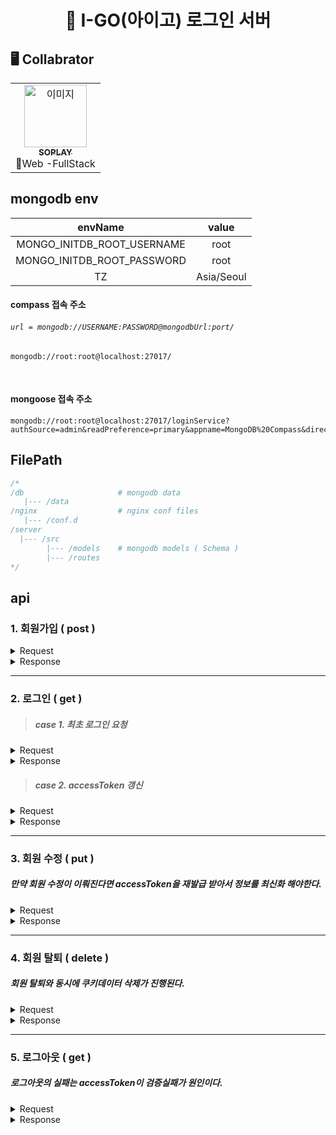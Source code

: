 <h1 align="center"> 🚗 I-GO(아이고) 로그인 서버</h1>

## 🖥️ Collabrator

<table align="center">
  <tr>
    <td align="center"><a href="https://github.com/SOPLAY"><img src="https://avatars.githubusercontent.com/u/40691745?v=4" width="100px;" alt="이미지"/><br /><sub><b>SOPLAY</b></sub></a><br />🌭Web -FullStack</td>
</table>

## mongodb env

|          envName           |   value    |
| :------------------------: | :--------: |
| MONGO_INITDB_ROOT_USERNAME |    root    |
| MONGO_INITDB_ROOT_PASSWORD |    root    |
|             TZ             | Asia/Seoul |

#### compass 접속 주소

###### `url = mongodb://USERNAME:PASSWORD@mongodbUrl:port/`

```
mongodb://root:root@localhost:27017/
```

</br>

#### mongoose 접속 주소

```
mongodb://root:root@localhost:27017/loginService?authSource=admin&readPreference=primary&appname=MongoDB%20Compass&directConnection=true&ssl=false
```

## FilePath

```js
/*
/db                     # mongodb data
   |--- /data
/nginx                  # nginx conf files
   |--- /conf.d
/server
  |--- /src
        |--- /models    # mongodb models ( Schema )
        |--- /routes   
*/
```

## api

### 1. 회원가입 ( post )

<details>
<summary>Request</summary>

|     TAG     |      value      | required |
| :---------: | :-------------: | :------: |
|   API URL   | /api/auth/user/ |    -     |
|   Method    |      POST       |    -     |
|   user_Id   |     String      |    v     |
|  user_Nick  |     String      |    v     |
|  user_Name  |     String      |    v     |
| user_Driver |     String      |    v     |
| user_Phone  |     String      |    v     |
| user_Email  |     String      |    v     |
|   user_Pw   |     String      |    v     |

</details>

<details>
<summary>Response</summary>

|    TAG    |  value  |     note      |
| :-------: | :-----: | :-----------: |
|  success  | boolean |       -       |
| user_Nick | String  | success state |
|    err    | String  |   err state   |

</details>

---

### 2. 로그인 ( get )

> ##### case 1. 최초 로그인 요청

<details>
<summary>Request</summary>

|   TAG   |        value         | required |
| :-----: | :------------------: | :------: |
| API URL | /api/auth/user/login |    -     |
| Method  |         POST         |    -     |
| user_Id |        String        |    v     |
| user_Pw |        String        |    v     |

</details>

<details>
<summary>Response</summary>

|    TAG    |  value  |     note      |
| :-------: | :-----: | :-----------: |
|  success  | boolean |       -       |
| user_Nick | String  | success state |
|    err    | String  |   err state   |

</details>

> ##### case 2. accessToken 갱신

<details>
<summary>Request</summary>

|   TAG   |      value      | required |
| :-----: | :-------------: | :------: |
| API URL | /api/auth/user/ |    -     |
| Method  |       GET       |    -     |

</details>

<details>
<summary>Response</summary>

|    TAG    |  value  |     note      |
| :-------: | :-----: | :-----------: |
|  success  | boolean |       -       |
| user_Nick | String  | success state |
|    err    | String  |   err state   |

</details>

---

### 3. 회원 수정 ( put )

##### 만약 회원 수정이 이뤄진다면 accessToken을 재발급 받아서 정보를 최신화 해야한다.

<details>
<summary>Request</summary>

|     TAG     |      value      | required |
| :---------: | :-------------: | :------: |
|   API URL   | /api/auth/user/ |    -     |
|   Method    |       PUT       |    -     |
|  user_Nick  |     String      |    -     |
| user_Driver |     String      |    -     |
| user_Phone  |     String      |    -     |
| user_Email  |     String      |    -     |
|   user_Pw   |     String      |    -     |

</details>

<details>
<summary>Response</summary>

|   TAG   |  value  |   note    |
| :-----: | :-----: | :-------: |
| success | boolean |     -     |
|   err   | String  | err state |

</details>

---

### 4. 회원 탈퇴 ( delete )

##### 회원 탈퇴와 동시에 쿠키데이터 삭제가 진행된다.

<details>
<summary>Request</summary>

|   TAG   |      value      | required |
| :-----: | :-------------: | :------: |
| API URL | /api/auth/user/ |    -     |
| Method  |     DELETE      |    -     |
| user_Pw |     String      |    v     |

</details>

<details>
<summary>Response</summary>

|   TAG   |  value  |   note    |
| :-----: | :-----: | :-------: |
| success | boolean |     -     |
|   err   | String  | err state |

</details>

---

### 5. 로그아웃 ( get )

##### 로그아웃의 실패는 accessToken이 검증실패가 원인이다.

<details>
<summary>Request</summary>

|   TAG   |         value         | required |
| :-----: | :-------------------: | :------: |
| API URL | /api/auth/user/logout |    -     |
| Method  |          GET          |    -     |

</details>

<details>
<summary>Response</summary>

|   TAG   |  value  |   note    |
| :-----: | :-----: | :-------: |
| success | boolean |     -     |
|   err   | String  | err state |

</details>
